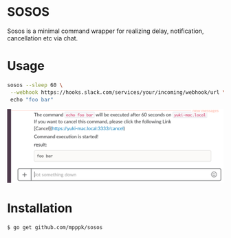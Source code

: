 # SOSOS
Sosos is a minimal command wrapper for realizing delay, notification, cancellation etc via chat.

# Usage

```bash
sosos --sleep 60 \
 --webhook https://hooks.slack.com/services/your/incoming/webhook/url \
 echo "foo bar"
```

![result](imgs/sosos.png)

# Installation

```bash
$ go get github.com/mpppk/sosos
```